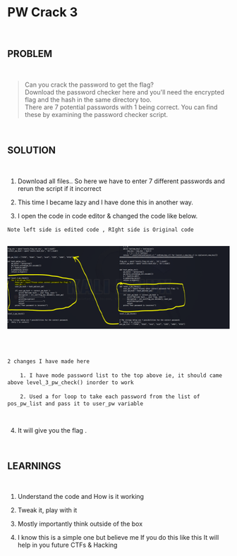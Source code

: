 

# PW Crack 3

<br>

## PROBLEM

<br>

>   Can you crack the password to get the flag?   
    Download the password checker here and you'll need the encrypted flag and the hash in the same directory too.  
    There are 7 potential passwords with 1 being correct. You can find these by examining the password checker script.   

<br>

## SOLUTION

<br>

1. Download all files.. So here we have to enter 7 different  passwords and rerun the script if it incorrect 

2. This time I became lazy and I have done this in another way. 

3. I open the code in code editor & changed the code like below. 

```
Note left side is edited code , RIght side is Original code


```

![Filename](images/2.PNG)

```



2 changes I have made here

    1. I have mode password list to the top above ie, it should came above level_3_pw_check() inorder to work

    2. Used a for loop to take each password from the list of pos_pw_list and pass it to user_pw variable

```

<br>

4. It will give you the flag .

<br>


## LEARNINGS

<br>

1. Understand the code and How is it working

2. Tweak it, play with it

3. Mostly importantly think outside of the box

4. I know this is a simple one but believe me If you do this like this It will help in you future CTFs & Hacking